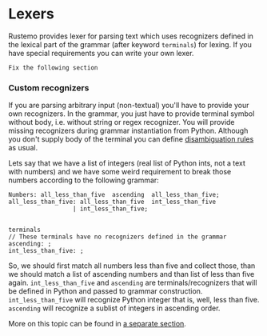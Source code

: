 # Lexers

Rustemo provides lexer for parsing text which uses recognizers defined in the
lexical part of the grammar (after keyword `terminals`) for lexing. If you have
special requirements you can write your own lexer.




```admonish todo
Fix the following section
```

### Custom recognizers

If you are parsing arbitrary input (non-textual) you'll have to provide your own
recognizers. In the grammar, you just have to provide terminal symbol without
body, i.e. without string or regex recognizer. You will provide missing
recognizers during grammar instantiation from Python. Although you don't supply
body of the terminal you can define [disambiguation rules](./disambiguation.md)
as usual.

Lets say that we have a list of integers (real list of Python ints, not a text
with numbers) and we have some weird requirement to break those numbers
according to the following grammar:

    Numbers: all_less_than_five  ascending  all_less_than_five;
    all_less_than_five: all_less_than_five  int_less_than_five
                      | int_less_than_five;
    
    
    terminals
    // These terminals have no recognizers defined in the grammar
    ascending: ;
    int_less_than_five: ;

So, we should first match all numbers less than five and collect those, than we
should match a list of ascending numbers and than list of less than five again.
`int_less_than_five` and `ascending` are terminals/recognizers that will be
defined in Python and passed to grammar construction. `int_less_than_five` will
recognize Python integer that is, well, less than five. `ascending` will
recognize a sublist of integers in ascending order.

More on this topic can be found in [a separate section](./recognizers.md).

